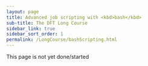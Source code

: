 ```yaml
---
layout: page
title: Advanced job scripting with <kbd>bash</kbd>
sub-title: The DFT Long Course
sidebar_link: true
sidebar_sort_order: 1
permalink: /LongCourse/bashScripting.html
---
```


This page is not yet done/started

